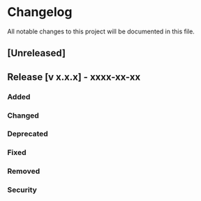 # Changelog

All notable changes to this project will be documented in this file.

## [Unreleased]

## Release [v x.x.x] - xxxx-xx-xx

### Added

### Changed

### Deprecated

### Fixed

### Removed

### Security